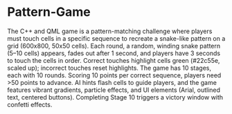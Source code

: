 # Pattern-Game
The C++ and QML game is a pattern-matching challenge where players must touch cells in a specific sequence to recreate a snake-like pattern on a grid (600x800, 50x50 cells). Each round, a random, winding snake pattern (5–10 cells) appears, fades out after 1 second, and players have 3 seconds to touch the cells in order. Correct touches highlight cells green (#22c55e, scaled up); incorrect touches reset highlights. The game has 10 stages, each with 10 rounds. Scoring 10 points per correct sequence, players need >50 points to advance. AI hints flash cells to guide players, and the game features vibrant gradients, particle effects, and UI elements (Arial, outlined text, centered buttons). Completing Stage 10 triggers a victory window with confetti effects.
